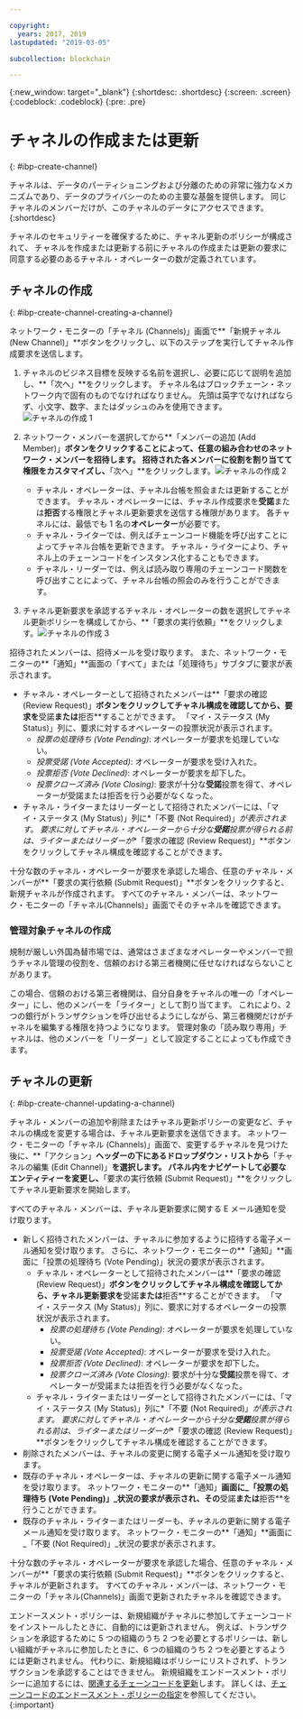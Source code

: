 ```yaml
---

copyright:
  years: 2017, 2019
lastupdated: "2019-03-05"

subcollection: blockchain

---
```


{:new_window: target="_blank"}
{:shortdesc: .shortdesc}
{:screen: .screen}
{:codeblock: .codeblock}
{:pre: .pre}

# チャネルの作成または更新
{: #ibp-create-channel}


チャネルは、データのパーティショニングおよび分離のための非常に強力なメカニズムであり、データのプライバシーのための主要な基盤を提供します。 同じチャネルのメンバーだけが、このチャネルのデータにアクセスできます。
{:shortdesc}

チャネルのセキュリティーを確保するために、チャネル更新のポリシーが構成されて、
チャネルを作成または更新する前にチャネルの作成または更新の要求に同意する必要のあるチャネル・オペレーターの数が定義されています。

## チャネルの作成
{: #ibp-create-channel-creating-a-channel}

ネットワーク・モニターの「チャネル (Channels)」画面で**「新規チャネル (New Channel)」**ボタンをクリックし、以下のステップを実行してチャネル作成要求を送信します。
1. チャネルのビジネス目標を反映する名前を選択し、必要に応じて説明を追加し、**「次へ」**をクリックします。 チャネル名はブロックチェーン・ネットワーク内で固有のものでなければなりません。 先頭は英字でなければならず、小文字、数字、またはダッシュのみを使用できます。![チャネルの作成 1](../images/create_channel.png "チャネル・パネルの作成 1")

2. ネットワーク・メンバーを選択してから**「メンバーの追加 (Add Member)」**ボタンをクリックすることによって、任意の組み合わせのネットワーク・メンバーを招待します。 招待された各メンバーに役割を割り当てて権限をカスタマイズし、**「次へ」**をクリックします。![チャネルの作成 2](../images/create_channel_2.png "チャネル・パネルの作成 2")

    * チャネル・オペレーターは、チャネル台帳を照会または更新することができます。 チャネル・オペレーターには、チャネル作成要求を**受諾**または**拒否**する権限とチャネル更新要求を送信する権限があります。 各チャネルには、最低でも 1 名の**オペレーター**が必要です。
    * チャネル・ライターでは、例えばチェーンコード機能を呼び出すことによってチャネル台帳を更新できます。 チャネル・ライターにより、チャネル上のチェーンコードをインスタンス化することもできます。
    * チャネル・リーダーでは、例えば読み取り専用のチェーンコード関数を呼び出すことによって、チャネル台帳の照会のみを行うことができます。

3. チャネル更新要求を承認するチャネル・オペレーターの数を選択してチャネル更新ポリシーを構成してから、**「要求の実行依頼」**をクリックします。![チャネルの作成 3](../images/create_channel_3.png "チャネル・パネルの作成 3")

招待されたメンバーは、招待メールを受け取ります。 また、ネットワーク・モニターの**「通知」**画面の「すべて」または「処理待ち」サブタブに要求が表示されます。
* チャネル・オペレーターとして招待されたメンバーは**「要求の確認 (Review Request)」**ボタンをクリックしてチャネル構成を確認してから、要求を**受諾**または**拒否**することができます。 「マイ・ステータス (My Status)」列に、要求に対するオペレーターの投票状況が表示されます。
    * _投票の処理待ち (Vote Pending)_: オペレーターが要求を処理していない。
    * _投票受諾 (Vote Accepted)_: オペレーターが要求を受け入れた。
    * _投票拒否 (Vote Declined)_: オペレーターが要求を却下した。
    * _投票クローズ済み (Vote Closing)_: 要求が十分な**受諾**投票を得て、オペレーターが受諾または拒否を行う必要がなくなった。
* チャネル・ライターまたはリーダーとして招待されたメンバーには、「マイ・ステータス (My Status)」列に*「不要 (Not Required)」*が表示されます。 要求に対してチャネル・オペレーターから十分な**受諾**投票が得られる前は、ライターまたはリーダーが**「要求の確認 (Review Request)」**ボタンをクリックしてチャネル構成を確認することができます。

十分な数のチャネル・オペレーターが要求を承認した場合、任意のチャネル・メンバーが**「要求の実行依頼 (Submit Request)」**ボタンをクリックすると、新規チャネルが作成されます。 すべてのチャネル・メンバーは、ネットワーク・モニターの「チャネル(Channels)」画面でそのチャネルを確認できます。

### 管理対象チャネルの作成

規制が厳しい外国為替市場では、通常はさまざまなオペレーターやメンバーで担うチャネル管理の役割を、信頼のおける第三者機関に任せなければならないことがあります。

この場合、信頼のおける第三者機関は、自分自身をチャネルの唯一の「オペレーター」にし、他のメンバーを「ライター」として割り当てます。 これにより、2 つの銀行がトランザクションを呼び出せるようにしながら、第三者機関だけがチャネルを編集する権限を持つようになります。 管理対象の「読み取り専用」チャネルは、他のメンバーを「リーダー」として設定することによっても作成できます。

## チャネルの更新
{: #ibp-create-channel-updating-a-channel}

チャネル・メンバーの追加や削除またはチャネル更新ポリシーの変更など、チャネルの構成を変更する場合は、チャネル更新要求を送信できます。 ネットワーク・モニターの「チャネル (Channels)」画面で、変更するチャネルを見つけた後に、**「アクション」**ヘッダーの下にあるドロップダウン・リストから**「チャネルの編集 (Edit Channel)」**を選択します。 パネル内をナビゲートして必要なエンティティーを変更し、**「要求の実行依頼 (Submit Request)」**をクリックしてチャネル更新要求を開始します。

すべてのチャネル・メンバーは、チャネル更新要求に関する E メール通知を受け取ります。
* 新しく招待されたメンバーは、チャネルに参加するように招待する電子メール通知を受け取ります。 さらに、ネットワーク・モニターの**「通知」**画面に「投票の処理待ち (Vote Pending)」状況の要求が表示されます。
    * チャネル・オペレーターとして招待されたメンバーは**「要求の確認 (Review Request)」**ボタンをクリックしてチャネル構成を確認してから、チャネル更新要求を**受諾**または**拒否**することができます。  「マイ・ステータス (My Status)」列に、要求に対するオペレーターの投票状況が表示されます。
        * _投票の処理待ち (Vote Pending)_: オペレーターが要求を処理していない。
        * _投票受諾 (Vote Accepted)_: オペレーターが要求を受け入れた。
        * _投票拒否 (Vote Declined)_: オペレーターが要求を却下した。
        * _投票クローズ済み (Vote Closing)_: 要求が十分な**受諾**投票を得て、オペレーターが受諾または拒否を行う必要がなくなった。
    * チャネル・ライターまたはリーダーとして招待されたメンバーには、「マイ・ステータス (My Status)」列に*「不要 (Not Required)」*が表示されます。 要求に対してチャネル・オペレーターから十分な**受諾**投票が得られる前は、ライターまたはリーダーが**「要求の確認 (Review Request)」**ボタンをクリックしてチャネル構成を確認することができます。
* 削除されたメンバーは、チャネルの変更に関する電子メール通知を受け取ります。
* 既存のチャネル・オペレーターは、チャネルの更新に関する電子メール通知を受け取ります。 ネットワーク・モニターの**「通知」**画面に_「投票の処理待ち (Vote Pending)」_状況の要求が表示され、その**受諾**または**拒否**を行うことができます。
* 既存のチャネル・ライターまたはリーダーも、チャネルの更新に関する電子メール通知を受け取ります。 ネットワーク・モニターの**「通知」**画面に_「不要 (Not Required)」_状況の要求が表示されます。

十分な数のチャネル・オペレーターが要求を承認した場合、任意のチャネル・メンバーが**「要求の実行依頼 (Submit Request)」**ボタンをクリックすると、チャネルが更新されます。 すべてのチャネル・メンバーは、ネットワーク・モニターの「チャネル(Channels)」画面で更新されたチャネルを確認できます。

エンドースメント・ポリシーは、新規組織がチャネルに参加してチェーンコードをインストールしたときに、自動的には更新されません。 例えば、トランザクションを承認するために 5 つの組織のうち 2 つを必要とするポリシーは、新しい組織がチャネルに参加したときに、6 つの組織のうち 2 つを必要とするようには更新されません。 代わりに、新規組織はポリシーにリストされず、トランザクションを承認することはできません。 新規組織をエンドースメント・ポリシーに追加するには、[関連するチェーンコードを更新](/docs/services/blockchain/howto?topic=blockchain-install-instantiate-chaincode#install-instantiate-chaincode-update-cc)します。 詳しくは、[チェーンコードのエンドースメント・ポリシーの指定](/docs/services/blockchain/howto?topic=blockchain-install-instantiate-chaincode#install-instantiate-chaincode-endorsement-policy)を参照してください。
{:important}
